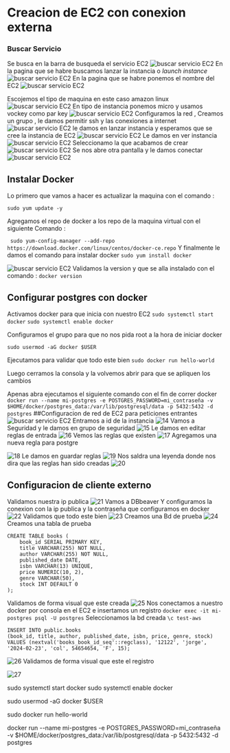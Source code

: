 # Creacion de EC2 con conexion externa

### Buscar Servicio
Se busca en la barra  de busqueda  el servicio EC2
![buscar servicio EC2](assets/1.png)
En la pagina que se habre buscamos  lanzar la instancia o *launch instance*
![buscar servicio EC2](assets/2.png)
En la pagina que se habre ponemos  el nombre del EC2 
![buscar servicio EC2](assets/3.png)

Escojemos el tipo de maquina en este caso amazon linux
![buscar servicio EC2](assets/4.png)
En tipo de instancia ponemos micro y usamos vockey como par key 
![buscar servicio EC2](assets/5.png)
Configuramos la  red , Creamos  un grupo , le damos permitir ssh y las conexiones a internet 
![buscar servicio EC2](assets/6.png)
le damos en lanzar instancia y esperamos que se cree la instancia de EC2
![buscar servicio EC2](assets/7.png)
Le damos en ver instancia 
![buscar servicio EC2](assets/8.png)
Seleccionamo la que acabamos de crear 
![buscar servicio EC2](assets/9.png)
Se nos  abre otra pantalla y le damos conectar 
![buscar servicio EC2](assets/10.png)
## Instalar Docker
Lo primero que vamos a hacer es actualizar la maquina con el comando :

``` sudo yum update -y ```

Agregamos el repo de docker a los repo de la maquina virtual con el siguiente Comando :


``` sudo yum-config-manager --add-repo https://download.docker.com/linux/centos/docker-ce.repo```
Y  finalmente le damos el comando para instalar docker 
```sudo yum install docker  ``` 

![buscar servicio EC2](assets/11.png)
Validamos la version y que se alla instalado con el comando :
``` docker version ```

## Configurar postgres con docker

Activamos docker para que inicia con nuestro EC2
```sudo systemctl start docker```
```sudo systemctl enable docker```

Configuramos el grupo para que no nos pida root a la hora de iniciar docker 

```sudo usermod -aG docker $USER```

Ejecutamos para validar que todo este bien 
```sudo docker run hello-world```

Luego cerramos la consola y la volvemos abrir para que se apliquen los cambios 

Apenas abra  ejecutamos el siguiente comando con el fin de  correr docker 
```docker run --name mi-postgres -e POSTGRES_PASSWORD=mi_contraseña -v $HOME/docker/postgres_data:/var/lib/postgresql/data -p 5432:5432 -d postgres```
##Configuracion de red de EC2 para peticiones entrantes 
![buscar servicio EC2](assets/12.png)
Entramos a id de la instancia 
![14](assets/14.png)
Vamos a Seguridad y le damos en grupo de seguridad
![15](assets/15.png)
Le damos en editar reglas de entrada
![16](assets/16.png)
Vemos las reglas que existen
![17](assets/17.png)
Agregamos una nueva regla para postgre

![18](assets/18.png)
Le damos en guardar reglas
![19](assets/19.png)
Nos saldra una leyenda donde nos dira que las  reglas han sido creadas
![20](assets/20.png)
## Configuracion de cliente externo
Validamos nuestra ip publica
![21](assets/21.png)
Vamos a DBbeaver
Y configuramos la conexion con la ip publica y la contraseña que configuramos en docker
![22](assets/22.png)
Validamos que todo este bien 
![23](assets/23.png)
Creamos una Bd de prueba
![24](assets/24.png)
Creamos una tabla de prueba 
``` 
CREATE TABLE books (
    book_id SERIAL PRIMARY KEY,
    title VARCHAR(255) NOT NULL,
    author VARCHAR(255) NOT NULL,
    published_date DATE,
    isbn VARCHAR(13) UNIQUE,
    price NUMERIC(10, 2),
    genre VARCHAR(50),
    stock INT DEFAULT 0
);
```
Validamos de forma visual que este creada 
![25](assets/25.png)
Nos conectamos a  nuestro docker por consola en el EC2 e insertamos  un registro
```docker exec -it mi-postgres psql -U postgres```
Seleccionamos la bd creada
```\c test-aws ```

```
INSERT INTO public.books
(book_id, title, author, published_date, isbn, price, genre, stock)
VALUES (nextval('books_book_id_seq'::regclass), '12122', 'jorge', '2024-02-23', 'col', 54654654, 'F', 15);
```
![26](assets/26.png)
Validamos de forma visual que este el registro

![27](assets/27.png)









sudo systemctl start docker
sudo systemctl enable docker


sudo usermod -aG docker $USER

sudo docker run hello-world


docker run --name mi-postgres -e POSTGRES_PASSWORD=mi_contraseña -v $HOME/docker/postgres_data:/var/lib/postgresql/data -p 5432:5432 -d postgres


